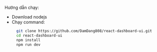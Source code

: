 Hướng dẫn chạy: 
- Download nodejs
- Chạy command:
  ```bash
    git clone https://github.com/DamDang808/react-dashboard-ui.git
    cd react-dashboard-ui
    npm install
    npm run dev
    ```

